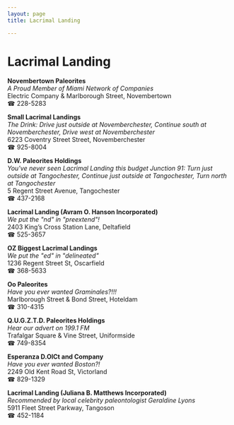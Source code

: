 ```yaml
---
layout: page 
title: Lacrimal Landing

---
```



# Lacrimal Landing


 **Novembertown Paleorites**  
_A Proud Member of Miami Network of Companies_  
Electric Company & Marlborough Street, Novembertown  
☎ 228-5283

**Small Lacrimal Landings**  
_The Drink: Drive just outside at Novemberchester, Continue south at Novemberchester, Drive west at Novemberchester_  
6223 Coventry Street Street, Novemberchester  
☎ 925-8004

**D.W. Paleorites Holdings**  
_You've never seen Lacrimal Landing this budget 
Junction 91: Turn just outside at Tangochester, Continue just outside at Tangochester, Turn north at Tangochester_  
5 Regent Street Avenue, Tangochester  
☎ 437-2168

**Lacrimal Landing (Avram O. Hanson Incorporated)**  
_We put the "nd" in "preextend"!_  
2403 King’s Cross Station Lane, Deltafield  
☎ 525-3657

**OZ Biggest Lacrimal Landings**  
_We put the "ed" in "delineated"_  
1236 Regent Street St, Oscarfield  
☎ 368-5633

**Oo Paleorites**  
_Have you ever wanted Graminales?!!!_  
Marlborough Street & Bond Street, Hoteldam  
☎ 310-4315

**Q.U.G.Z.T.D. Paleorites Holdings**  
_Hear our advert on 199.1 FM_  
Trafalgar Square & Vine Street, Uniformside  
☎ 749-8354

**Esperanza D.OlCt and Company**  
_Have you ever wanted Boston?!_  
2249 Old Kent Road St, Victorland  
☎ 829-1329

**Lacrimal Landing (Juliana B. Matthews Incorporated)**  
_Recommended by local celebrity paleontologist Geraldine Lyons_  
5911 Fleet Street Parkway, Tangoson  
☎ 452-1184


